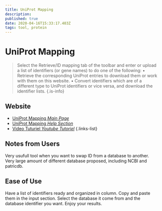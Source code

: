 ```yaml
---
title: UniProt Mapping
description: 
published: true
date: 2020-04-16T15:33:17.403Z
tags: tool, protein
---
```


# UniProt Mapping
>Select the Retrieve/ID mapping tab of the toolbar and enter or upload a list of identifiers (or gene names) to do one of the following:
&NewLine;
• Retrieve the corresponding UniProt entries to download them or work with them on this website.
• Convert identifiers which are of a different type to UniProt identifiers or vice versa, and download the identifier lists.
{.is-info}

## Website

- [UniProt Mapping *Main Page*](https://www.uniprot.org/uploadlists/)
- [UniProt Mapping *Help Section*](https://www.uniprot.org/help/uploadlists)
- [Video Tuturiel *Youtube Tutoriel*](https://www.youtube.com/watch?v=kLdgjqWoMZc)
{.links-list}

## Notes from Users
Very usufull tool when you want to swap ID from a database to another. Very large amount of different database proposed, including NCBI and patricdb.

## Ease of Use
Have a list of identifiers ready and organized in column. Copy and paste them in the input section. Select the database it come from and the database identifier you want. Enjoy your results.
